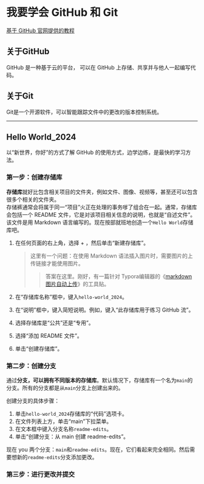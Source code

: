 # 我要学会 GitHub 和 Git

[基于 GitHub 官网提供的教程](https://docs.github.com/zh/get-started "官方说明书")

## 关于GitHub

GitHub 是一种基于云的平台， 可以在 GitHub 上存储、共享并与他人一起编写代码。

## 关于Git

Git是一个开源软件，可以智能跟踪文件中的更改的版本控制系统。

***

## Hello World_2024

以“新世界，你好”的方式了解 GitHub 的使用方式，边学边练，是最快的学习方法。

### 第一步：创建存储库

**存储库**就好比包含相关项目的文件夹，例如文件、图像、视频等，甚至还可以包含很多个相关的文件夹。<br>存储裤通常会将属于同一“项目”火正在处理的事务嗲了组合在一起。通常，存储库会包括一个 README 文件，它是对该项目相关信息的说明，也就是“自述文件”。该文件是用 Markdown 语言编写的。现在按部就班地创造一个`Hello World`存储库吧。

1. 在任何页面的右上角，选择 + ，然后单击“新建存储库”。

   > 这里有一个问题：在使用 Markdown 语法插入图片时，需要图片的上传链接才能使用图片。
   > >答案在这里。刚好，有一篇针对 Typora编辑器的《[markdown 图片自动上传](https://blog.csdn.net/weixin_42214986/article/details/109225558 "请点击，并感谢万能的互联网")》的工具贴。
   > >
   
2. 在“存储库名称”框中，键入`hello-world_2024`。

3. 在“说明”框中，键入简短说明。例如，键入“此存储库用于练习 GitHub 流”。

4. 选择存储库是“公共”还是“专用”。

5. 选择“添加 README 文件”。

6. 单击“创建存储库”。 

### 第二步：创建分支

通过**分支，可以拥有不同版本的存储库**。默认情况下，存储库有一个名为`main`的分支。所有的分支都是从`main`分支上创建出来的。

创建分支的具体步骤：

1. 单击`hello-world_2024`存储库的“代码”选项卡。
2. 在文件列表上方，单击“main”下拉菜单。
3. 在文本框中键入分支名称`readme-edits`。
4. 单击“创建分支：从 main 创建 readme-edits”。

现在 you 两个分支：`main`和`readme-edits`。现在，它们看起来完全相同。然后需要想新的`readme-edits`分支添加更改。

### 第三步：进行更改并提交

















